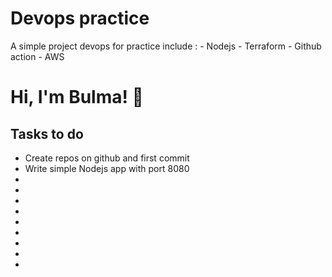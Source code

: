 # Devops practice

A simple project devops for practice include : 
    - Nodejs 
    - Terraform
    - Github action
    - AWS
# Hi, I'm Bulma! 👋

## Tasks to do 

- Create repos on github and first commit 
- Write simple Nodejs app with port 8080
-
- 
-
-
-
-
-
-
-
